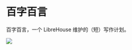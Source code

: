 # 百字百言
百字百言，一个 LibreHouse 维护的（短）写作计划。

[![](https://img.shields.io/badge/Telegram-%40bzbyan-blue.svg)](https://t.me/bzbyan)
